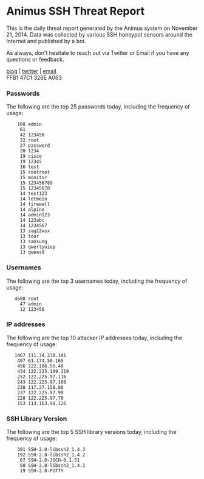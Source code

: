 # Animus SSH Threat Report

This is the daily threat report generated by the Animus system on November 21, 2014. Data was collected by various SSH honeypot sensors around the Internet and published by a bot.  

As always, don't hesitate to reach out via Twitter or Email if you have any questions or feedback.  

[blog](http://morris.guru) | [twitter](https://twitter.com/andrew___morris) | [email](mailto:andrew@morris.guru)  
FFB1 47C1 326E A063  
### Passwords
The following are the top 25 passwords today, including the frequency of usage:
```
    108 admin
     61 
     42 123456
     32 root
     27 password
     20 1234
     19 cisco
     19 12345
     16 test
     15 rootroot
     15 monitor
     15 123456789
     15 12345678
     14 test123
     14 letmein
     14 firewall
     14 alpine
     14 admin123
     14 123abc
     14 1234567
     13 zaq12wsx
     13 toor
     13 samsung
     13 qwertyuiop
     13 qweasd
```

### Usernames
The following are the top 3 usernames today, including the frequency of usage:
```
   4688 root
     47 admin
     12 123456
```

### IP addresses
The following are the top 10 attacker IP addresses today, including the frequency of usage:
```
   1467 111.74.238.101
    497 61.174.50.165
    456 222.186.56.48
    434 122.225.109.119
    252 122.225.97.116
    243 122.225.97.108
    238 117.27.158.88
    237 122.225.97.99
    228 122.225.97.70
    153 113.163.98.126
```

### SSH Library Version
The following are the top 5 SSH library versions today, including the frequency of usage:
```
    391 SSH-2.0-libssh2_1.4.3
    192 SSH-2.0-libssh2_1.4.2
     67 SSH-2.0-JSCH-0.1.51
     50 SSH-2.0-libssh2_1.4.1
     19 SSH-2.0-PUTTY
```
